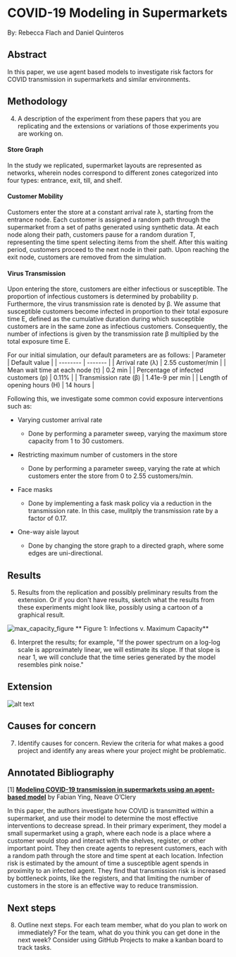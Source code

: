 # COVID-19 Modeling in Supermarkets

By: Rebecca Flach and Daniel Quinteros

## Abstract
In this paper, we use agent based models to investigate risk factors for COVID transmission in supermarkets and similar environments. 

## Methodology

4) A description of the experiment from these papers that you are replicating and the extensions or variations of those experiments you are working on.



#### Store Graph

In the study we replicated, supermarket layouts are represented as networks, wherein nodes correspond to different zones categorized into four types: entrance, exit, till, and shelf.

#### Customer Mobility

Customers enter the store at a constant arrival rate λ, starting from the entrance node. Each customer is assigned a random path through the supermarket from a set of paths generated using synthetic data. At each node along their path, customers pause for a random duration T, representing the time spent selecting items from the shelf. After this waiting period, customers proceed to the next node in their path. Upon reaching the exit node, customers are removed from the simulation.

#### Virus Transmission

Upon entering the store, customers are either infectious or susceptible. The proportion of infectious customers is determined by probability p. Furthermore, the virus transmission rate is denoted by β. We assume that susceptible customers become infected in proportion to their total exposure time E, defined as the cumulative duration during which susceptible customers are in the same zone as infectious customers. Consequently, the number of infections is given by the transmission rate β multiplied by the total exposure time E.

For our initial simulation, our default parameters are as follows:
| Parameter | Default value |
| -------- | ------- |
| Arrival rate (λ) | 2.55 customer/min |
| Mean wait time at each node (τ) | 0.2 min |
| Percentage of infected customers (p) | 0.11% |
| Transmission rate (β) | 1.41e-9 per min |
| Length of opening hours (H) | 14 hours |

Following this, we investigate some common covid exposure interventions such as:

* Varying customer arrival rate
    * Done by performing a parameter sweep, varying the maximum store capacity from 1 to 30 customers.

* Restricting maximum number of customers in the store
    * Done by performing a parameter sweep, varying the rate at which customers enter the store from 0 to 2.55 customers/min.

* Face masks
    * Done by implementing a fask mask policy via a reduction in the transmission rate. In this case, mulitply the transmission rate by a factor of 0.17. 

* One-way aisle layout
    * Done by changing the store graph to a directed graph, where some edges are uni-directional. 

## Results

5) Results from the replication and possibly preliminary results from the extension. Or if you don't have results, sketch what the results from these experiments might look like, possibly using a cartoon of a graphical result.

![max_capacity_figure](https://github.com/RebeccaFlach/covid-modeling/assets/47285707/37f0883e-f6d0-426b-85fe-17559ce86f73)
** Figure 1: Infections v. Maximum Capacity**

6) Interpret the results; for example, "If the power spectrum on a log-log scale is approximately linear, we will estimate its slope.  If that slope is near 1, we will conclude that the time series generated by the model resembles pink noise."

## Extension

![alt text](image.png)


## Causes for concern

7) Identify causes for concern.  Review the criteria for what makes a good project and identify any areas where your project might be problematic.

## Annotated Bibliography
[1] [**Modeling COVID-19 transmission in supermarkets using an agent-based model**](https://www.semanticscholar.org/reader/17a2627fca7585df99f9d214831992a3756ed772) by Fabian Ying, Neave O’Clery

In this paper, the authors investigate how COVID is transmitted within a supermarket, and use their model to determine the most effective interventions to decrease spread. In their primary experiment, they model a small supermarket using a graph, where each node is a place where a customer would stop and interact with the shelves, register, or other important point. They then create agents to represent customers, each with a random path through the store and time spent at each location. Infection risk is estimated by the amount of time a susceptible agent spends in proximity to an infected agent. They find that transmission risk is increased by bottleneck points, like the registers, and that limiting the number of customers in the store is an effective way to reduce transmission.

## Next steps
8) Outline next steps.  For each team member, what do you plan to work on immediately?  For the team, what do you think you can get done in the next week?  Consider using GitHub Projects to make a kanban board to track tasks.

 
